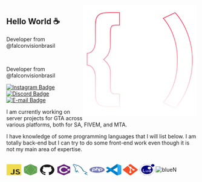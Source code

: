 <img src="logo.svg" width="300px" min-width="300px" max-width="300px" align="right" alt="Stawly">

<h2>Hello World ☕</h2>

<p>Developer from @falconvisionbrasil</p>

</br>

Developer from @falconvisionbrasil

[![Instagram Badge](https://img.shields.io/badge/-@igdiogo-00875f?style=flat-square&labelColor=00875f&logo=instagram&logoColor=white&link=https://instagram.com/igdiogo)](https://instagram.com/igdiogo) 
[![Discord Badge](https://img.shields.io/badge/-.blueN-00875f?style=flat-square&labelColor=00875f&logo=discord&logoColor=white&link=https://discord.com/users/871095722844495893)](https://discord.com/users/871095722844495893) 
[![E-mail Badge](https://img.shields.io/badge/-diogodev@icloud.com-00875f?style=flat-square&labelColor=00875f&logo=gmail&logoColor=white&link=mailto:diogodev@icloud.com)](mailto:diogodev@icloud.com) 

I am currently working on server projects for GTA across various platforms, both for SA, FIVEM, and MTA.

I have knowledge of some programming languages that I will list below. I am totally back-end but I can try to do some front-end work even though it is not my main area of expertise.

<div style="display: inline_block"><br>
  <img align="center" alt="blueN" height="30" width="40" src="https://raw.githubusercontent.com/devicons/devicon/master/icons/javascript/javascript-original.svg">
  <img align="center" alt="blueN" height="30" width="40" src="https://raw.githubusercontent.com/devicons/devicon/master/icons/nodejs/nodejs-plain.svg">
  <img align="center" alt="blueN" height="30" width="40" src="https://raw.githubusercontent.com/devicons/devicon/master/icons/github/github-original.svg">
  <img align="center" alt="blueN" height="30" width="40" src="https://raw.githubusercontent.com/devicons/devicon/master/icons/csharp/csharp-plain.svg">
  <img align="center" alt="blueN" height="30" width="40" src="https://github.com/devicons/devicon/blob/master/icons/mysql/mysql-original.svg">
  <img align="center" alt="blueN" height="30" width="40" src="https://github.com/devicons/devicon/blob/master/icons/php/php-plain.svg">
  <img align="center" alt="blueN" height="30" width="40" src="https://github.com/devicons/devicon/blob/master/icons/vscode/vscode-original.svg">
  <img align="center" alt="blueN" height="30" width="40" src="https://github.com/devicons/devicon/blob/master/icons/git/git-plain.svg">
  <img align="center" alt="blueN" height="30" width="40" src="https://github.com/devicons/devicon/blob/master/icons/lua/lua-plain.svg">
  <img align="center" alt="blueN" height="30" width="40" src="https://i.imgur.com/VJLHjfM.png">
